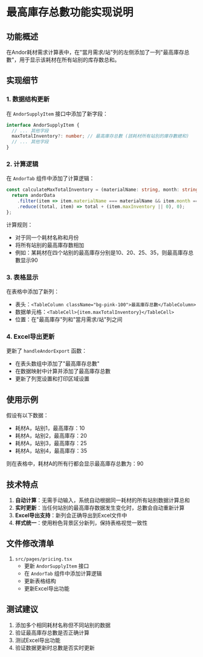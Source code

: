 # 最高庫存总數功能实现说明

## 功能概述

在Andor耗材需求计算表中，在"當月需求/站"列的左侧添加了一列"最高庫存总數"，用于显示该耗材在所有站别的库存数总和。

## 实现细节

### 1. 数据结构更新

在 `AndorSupplyItem` 接口中添加了新字段：
```typescript
interface AndorSupplyItem {
  // ... 其他字段
  maxTotalInventory?: number; // 最高庫存总數 (該耗材所有站別的庫存數總和)
  // ... 其他字段
}
```

### 2. 计算逻辑

在 `AndorTab` 组件中添加了计算逻辑：
```typescript
const calculateMaxTotalInventory = (materialName: string, month: string): number => {
  return andorData
    .filter(item => item.materialName === materialName && item.month === month)
    .reduce((total, item) => total + (item.maxInventory || 0), 0);
};
```

计算规则：
- 对于同一个耗材名称和月份
- 将所有站别的最高庫存数相加
- 例如：某耗材在四个站别的最高庫存分别是10、20、25、35，则最高庫存总數显示90

### 3. 表格显示

在表格中添加了新列：
- 表头：`<TableColumn className="bg-pink-100">最高庫存总數</TableColumn>`
- 数据单元格：`<TableCell>{item.maxTotalInventory}</TableCell>`
- 位置：在"最高庫存"列和"當月需求/站"列之间

### 4. Excel导出更新

更新了 `handleAndorExport` 函数：
- 在表头数组中添加了"最高庫存总數"
- 在数据映射中计算并添加了最高庫存总數
- 更新了列宽设置和打印区域设置

## 使用示例

假设有以下数据：
- 耗材A，站别1，最高庫存：10
- 耗材A，站别2，最高庫存：20
- 耗材A，站别3，最高庫存：25
- 耗材A，站别4，最高庫存：35

则在表格中，耗材A的所有行都会显示最高庫存总數为：90

## 技术特点

1. **自动计算**：无需手动输入，系统自动根据同一耗材的所有站别数据计算总和
2. **实时更新**：当任何站别的最高庫存数据发生变化时，总數会自动重新计算
3. **Excel导出支持**：新列会正确导出到Excel文件中
4. **样式统一**：使用粉色背景区分新列，保持表格视觉一致性

## 文件修改清单

1. `src/pages/pricing.tsx`
   - 更新 `AndorSupplyItem` 接口
   - 在 `AndorTab` 组件中添加计算逻辑
   - 更新表格结构
   - 更新Excel导出功能

## 测试建议

1. 添加多个相同耗材名称但不同站别的数据
2. 验证最高庫存总數是否正确计算
3. 测试Excel导出功能
4. 验证数据更新时总數是否实时更新 
